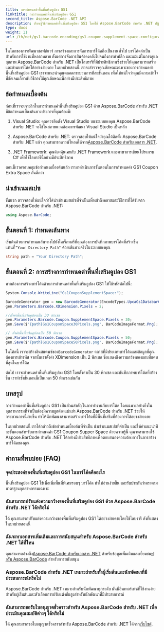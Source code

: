 ```yaml
---
title: การกำหนดค่าพื้นที่เสริมคูปอง GS1
linktitle: การกำหนดค่าพื้นที่เสริมคูปอง GS1
second_title: Aspose.BarCode .NET API
description: เรียนรู้วิธีกำหนดค่าพื้นที่เสริมคูปอง GS1 โดยใช้ Aspose.BarCode สำหรับ .NET ปฏิบัติตามคำแนะนำทีละขั้นตอนของเราเพื่อฝึกฝนฟีเจอร์นี้ให้เชี่ยวชาญ
type: docs
weight: 11
url: /th/net/gs1-barcode-encoding/gs1-coupon-supplement-space-configuration/
---
```


ในโลกของการพัฒนาซอฟต์แวร์ การสร้างและการจัดการบาร์โค้ดถือเป็นงานทั่วไป บาร์โค้ดจำเป็นสำหรับการใช้งานที่หลากหลาย ตั้งแต่การจัดการสินค้าคงคลังไปจนถึงการค้าปลีก และแม้แต่ในการดูแลสุขภาพ Aspose.BarCode สำหรับ .NET เป็นไลบรารีที่มีประสิทธิภาพซึ่งช่วยให้คุณสามารถสร้างและอ่านบาร์โค้ดได้อย่างง่ายดาย ในบทช่วยสอนนี้ เราจะสำรวจคุณลักษณะเฉพาะของการกำหนดค่าพื้นที่เสริมคูปอง GS1 เราจะแนะนำคุณตลอดกระบวนการทีละขั้นตอน เพื่อให้แน่ใจว่าคุณมีความเข้าใจที่ชัดเจนเกี่ยวกับวิธีการใช้คุณลักษณะนี้อย่างมีประสิทธิภาพ

## ข้อกำหนดเบื้องต้น

ก่อนที่เราจะเจาะลึกในการกำหนดค่าพื้นที่เสริมคูปอง GS1 ด้วย Aspose.BarCode สำหรับ .NET มีข้อกำหนดเบื้องต้นบางประการที่คุณต้องมี:

1. Visual Studio: คุณควรติดตั้ง Visual Studio บนระบบของคุณ Aspose.BarCode สำหรับ .NET จะใช้ในสภาพแวดล้อมการพัฒนา Visual Studio เป็นหลัก

2.  Aspose.BarCode สำหรับ .NET: ตรวจสอบให้แน่ใจว่าคุณได้ติดตั้ง Aspose.BarCode สำหรับ .NET แล้ว คุณสามารถดาวน์โหลดได้จาก[Aspose.BarCode สำหรับเอกสาร .NET](https://reference.aspose.com/barcode/net/).

3. .NET Framework: คุณต้องคุ้นเคยกับ .NET Framework และภาษาการเขียนโปรแกรม C# เพื่อใช้ไลบรารีนี้อย่างมีประสิทธิภาพ

ตอนนี้เราครอบคลุมข้อกำหนดเบื้องต้นแล้ว เรามาดำเนินการขั้นตอนในการกำหนดค่า GS1 Coupon Extra Space กันดีกว่า

## นำเข้าเนมสเปซ

ขั้นแรก ตรวจสอบให้แน่ใจว่าได้นำเข้าเนมสเปซที่จำเป็นเพื่อเข้าถึงคลาสและวิธีการที่ได้รับจาก Aspose.BarCode สำหรับ .NET:

```csharp
using Aspose.BarCode;
```

## ขั้นตอนที่ 1: กำหนดเส้นทาง

 เริ่มต้นด้วยการกำหนดเส้นทางไปยังไดเร็กทอรีที่คุณต้องการบันทึกภาพบาร์โค้ดที่สร้างขึ้น แทนที่`"Your Directory Path"` ด้วยเส้นทางจริงในระบบของคุณ

```csharp
string path = "Your Directory Path";
```

## ขั้นตอนที่ 2: การสร้างการกำหนดค่าพื้นที่เสริมคูปอง GS1

หากต้องการสร้างบาร์โค้ดด้วยการกำหนดค่าพื้นที่เสริมคูปอง GS1 ให้ใช้รหัสต่อไปนี้:

```csharp
System.Console.WriteLine("Gs1CouponSupplementSpace:");

BarcodeGenerator gen = new BarcodeGenerator(EncodeTypes.UpcaGs1DatabarCoupon, "123456789012(8110)ASPOSE");
gen.Parameters.Barcode.XDimension.Pixels = 2;

//ตั้งค่าพื้นที่เสริมคูปองเป็น 30 พิกเซล
gen.Parameters.Barcode.Coupon.SupplementSpace.Pixels = 30;
gen.Save($"{path}Gs1CouponSpace30Pixels.png", BarCodeImageFormat.Png);

// ตั้งค่าพื้นที่เสริมคูปองเป็น 50 พิกเซล
gen.Parameters.Barcode.Coupon.SupplementSpace.Pixels = 50;
gen.Save($"{path}Gs1CouponSpace50Pixels.png", BarCodeImageFormat.Png);
```

 ในโค้ดนี้ เราจะสร้างอินสแตนซ์ของ`BarcodeGenerator` คลาสที่มีประเภทบาร์โค้ดและข้อมูลที่คุณต้องการเข้ารหัส จากนั้นเราตั้งค่า XDimension เป็น 2 พิกเซล ซึ่งแสดงถึงความกว้างของแถบที่แคบที่สุดในบาร์โค้ด 

ต่อไป เราจะกำหนดค่าพื้นที่เสริมคูปอง GS1 โดยตั้งค่าเป็น 30 พิกเซล และบันทึกภาพบาร์โค้ดที่สร้างขึ้น เราทำซ้ำขั้นตอนนี้เป็นเวลา 50 พิกเซลเช่นกัน

## บทสรุป

การกำหนดค่าพื้นที่เสริมคูปอง GS1 เป็นส่วนสำคัญในการทำงานกับบาร์โค้ด โดยเฉพาะอย่างยิ่งในอุตสาหกรรมที่จำเป็นต้องมีความถูกต้องแม่นยำ Aspose.BarCode สำหรับ .NET ช่วยให้กระบวนการนี้ง่ายขึ้น ทำให้นักพัฒนาสามารถสร้างบาร์โค้ดที่มีพื้นที่เสริมที่ต้องการได้อย่างง่ายดาย

ในบทช่วยสอนนี้ เราได้กล่าวถึงข้อกำหนดเบื้องต้นที่จำเป็น นำเข้าเนมสเปซที่จำเป็น และให้คำแนะนำทีละขั้นตอนสำหรับการกำหนดค่า GS1 Coupon Supper Space ด้วยความรู้นี้ คุณจะสามารถใช้ Aspose.BarCode สำหรับ .NET ได้อย่างมีประสิทธิภาพเพื่อตอบสนองความต้องการในการสร้างบาร์โค้ดของคุณ

## คำถามที่พบบ่อย (FAQ)

### จุดประสงค์ของพื้นที่เสริมคูปอง GS1 ในบาร์โค้ดคืออะไร
พื้นที่เสริมคูปอง GS1 ใช้เพื่อเพิ่มพื้นที่พิเศษรอบๆ บาร์โค้ด ทำให้อ่านง่ายขึ้น และรับประกันว่าตรงตามมาตรฐานอุตสาหกรรมเฉพาะ

### ฉันสามารถปรับแต่งความกว้างของพื้นที่เสริมคูปอง GS1 ด้วย Aspose.BarCode สำหรับ .NET ได้หรือไม่
ได้ คุณสามารถปรับแต่งความกว้างของพื้นที่เสริมคูปอง GS1 ได้อย่างง่ายดายโดยใช้ไลบรารี ดังที่แสดงในบทช่วยสอนนี้

### ฉันจะหาเอกสารเพิ่มเติมและการสนับสนุนสำหรับ Aspose.BarCode สำหรับ .NET ได้ที่ไหน
 คุณสามารถอ้างถึง[Aspose.BarCode สำหรับเอกสาร .NET](https://reference.aspose.com/barcode/net/) สำหรับข้อมูลเพิ่มเติมและเยี่ยมชม[ฟอรั่ม Aspose.BarCode](https://forum.aspose.com/c/barcode/13) สำหรับการสนับสนุน

### Aspose.BarCode สำหรับ .NET เหมาะสำหรับทั้งผู้เริ่มต้นและนักพัฒนาที่มีประสบการณ์หรือไม่
Aspose.BarCode สำหรับ .NET เหมาะสำหรับนักพัฒนาทุกระดับ มันมีอินเทอร์เฟซที่ใช้งานง่ายสำหรับผู้เริ่มต้นและตัวเลือกการปรับแต่งขั้นสูงสำหรับนักพัฒนาที่มีประสบการณ์

### ฉันสามารถขอรับใบอนุญาตชั่วคราวสำหรับ Aspose.BarCode สำหรับ .NET เพื่อประเมินคุณสมบัติต่างๆ ได้หรือไม่
 ได้ คุณสามารถขอใบอนุญาตชั่วคราวสำหรับ Aspose.BarCode สำหรับ .NET ได้จาก[เว็บไซต์](https://purchase.aspose.com/temporary-license/).